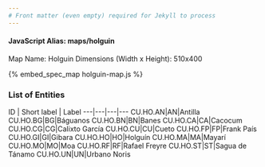 ```yaml
---
# Front matter (even empty) required for Jekyll to process
---
```


#### JavaScript Alias: maps/holguin

Map Name: Holguin
Dimensions (Width x Height): 510x400



{% embed_spec_map holguin-map.js %}

### List of Entities

ID | Short label | Label
---|---|---|---
CU.HO.AN|AN|Antilla
CU.HO.BG|BG|Báguanos
CU.HO.BN|BN|Banes
CU.HO.CA|CA|Cacocum
CU.HO.CG|CG|Calixto García
CU.HO.CU|CU|Cueto
CU.HO.FP|FP|Frank País
CU.HO.GI|GI|Gibara
CU.HO.HO|HO|Holguín
CU.HO.MA|MA|Mayarí
CU.HO.MO|MO|Moa
CU.HO.RF|RF|Rafael Freyre
CU.HO.ST|ST|Sagua de Tánamo
CU.HO.UN|UN|Urbano Noris